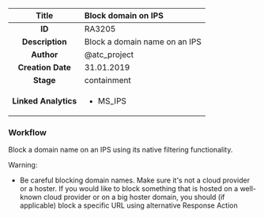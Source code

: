 | Title                       |  Block domain on IPS         |
|:---------------------------:|:--------------------|
| **ID**                      | RA3205            |
| **Description**             | Block a domain name on an IPS   |
| **Author**                  | @atc_project        |
| **Creation Date**           | 31.01.2019 |
| **Stage**                   | containment         |
| **Linked Analytics** |<ul><li>MS_IPS</li></ul>|

### Workflow

Block a domain name on an IPS using its native filtering functionality.  

Warning:  

- Be careful blocking domain names. Make sure it's not a cloud provider or a hoster. If you would like to block something that is hosted on a well-known cloud provider or on a big hoster domain, you should (if applicable) block a specific URL using alternative Response Action  
